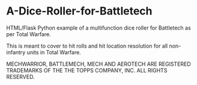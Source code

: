 # A-Dice-Roller-for-Battletech
HTML/Flask Python example of a multifunction dice roller for Battletech as per Total Warfare.

This is meant to cover to hit rolls and hit location resolution for all non-infantry units in Total Warfare. 

MECHWARRIOR, BATTLEMECH, MECH AND AEROTECH ARE REGISTERED TRADEMARKS OF THE THE TOPPS COMPANY, INC. ALL RIGHTS RESERVED.
